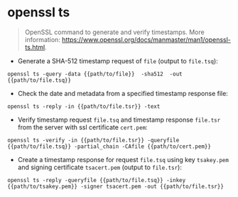 # openssl ts

> OpenSSL command to generate and verify timestamps.
> More information: <https://www.openssl.org/docs/manmaster/man1/openssl-ts.html>.

- Generate a SHA-512 timestamp request of `file` (output to `file.tsq`):

`openssl ts -query -data {{path/to/file}}  -sha512  -out {{path/to/file.tsq}}`

- Check the date and metadata from a specified timestamp response file:

`openssl ts -reply -in {{path/to/file.tsr}} -text`

- Verify timestamp request `file.tsq` and timestamp response `file.tsr` from the server with ssl certificate `cert.pem`:

`openssl ts -verify -in {{path/to/file.tsr}} -queryfile {{path/to/file.tsq}} -partial_chain -CAfile {{path/to/cert.pem}}`

- Create a timestamp response for request `file.tsq` using key `tsakey.pem` and signing certificate `tsacert.pem` (output to `file.tsr`):

`openssl ts -reply -queryfile {{path/to/file.tsq}} -inkey {{path/to/tsakey.pem}} -signer tsacert.pem -out {{path/to/file.tsr}}`
